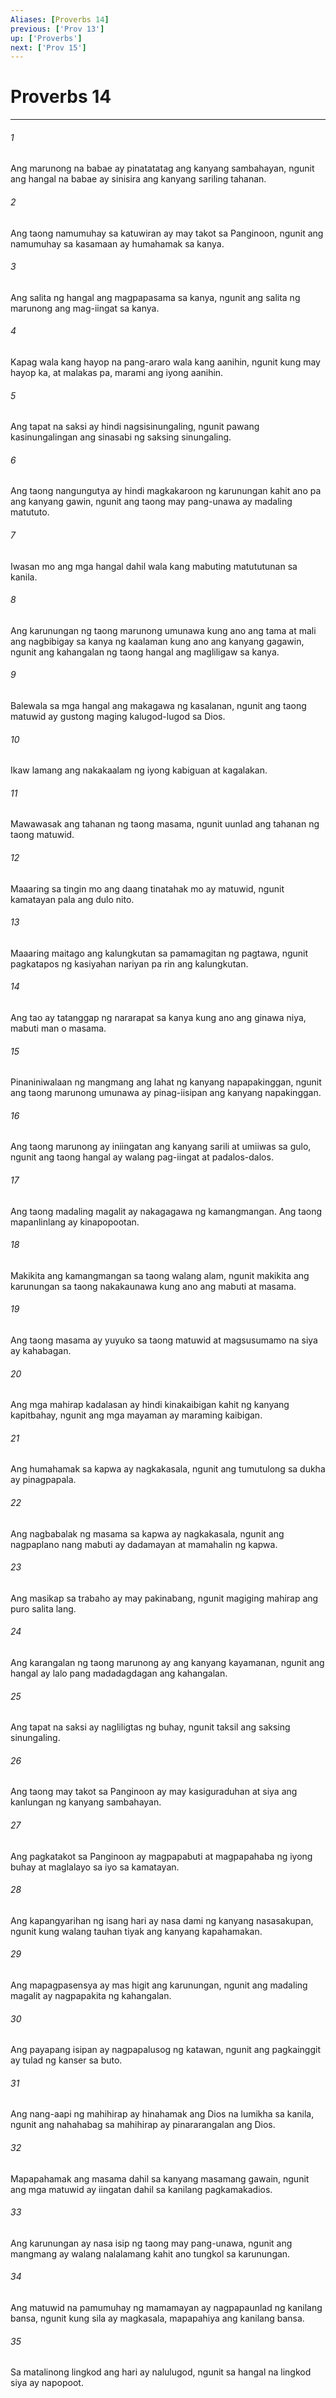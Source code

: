 ```yaml
---
Aliases: [Proverbs 14]
previous: ['Prov 13']
up: ['Proverbs']
next: ['Prov 15']
---
```

# Proverbs 14

***

###### 1
Ang marunong na babae ay pinatatatag ang kanyang sambahayan, ngunit ang hangal na babae ay sinisira ang kanyang sariling tahanan. 

###### 2
Ang taong namumuhay sa katuwiran ay may takot sa Panginoon, ngunit ang namumuhay sa kasamaan ay humahamak sa kanya. 

###### 3
Ang salita ng hangal ang magpapasama sa kanya, ngunit ang salita ng marunong ang mag-iingat sa kanya. 

###### 4
Kapag wala kang hayop na pang-araro wala kang aanihin, ngunit kung may hayop ka, at malakas pa, marami ang iyong aanihin. 

###### 5
Ang tapat na saksi ay hindi nagsisinungaling, ngunit pawang kasinungalingan ang sinasabi ng saksing sinungaling. 

###### 6
Ang taong nangungutya ay hindi magkakaroon ng karunungan kahit ano pa ang kanyang gawin, ngunit ang taong may pang-unawa ay madaling matututo. 

###### 7
Iwasan mo ang mga hangal dahil wala kang mabuting matututunan sa kanila. 

###### 8
Ang karunungan ng taong marunong umunawa kung ano ang tama at mali ang nagbibigay sa kanya ng kaalaman kung ano ang kanyang gagawin, ngunit ang kahangalan ng taong hangal ang magliligaw sa kanya. 

###### 9
Balewala sa mga hangal ang makagawa ng kasalanan, ngunit ang taong matuwid ay gustong maging kalugod-lugod sa Dios. 

###### 10
Ikaw lamang ang nakakaalam ng iyong kabiguan at kagalakan. 

###### 11
Mawawasak ang tahanan ng taong masama, ngunit uunlad ang tahanan ng taong matuwid. 

###### 12
Maaaring sa tingin mo ang daang tinatahak mo ay matuwid, ngunit kamatayan pala ang dulo nito. 

###### 13
Maaaring maitago ang kalungkutan sa pamamagitan ng pagtawa, ngunit pagkatapos ng kasiyahan nariyan pa rin ang kalungkutan. 

###### 14
Ang tao ay tatanggap ng nararapat sa kanya kung ano ang ginawa niya, mabuti man o masama. 

###### 15
Pinaniniwalaan ng mangmang ang lahat ng kanyang napapakinggan, ngunit ang taong marunong umunawa ay pinag-iisipan ang kanyang napakinggan. 

###### 16
Ang taong marunong ay iniingatan ang kanyang sarili at umiiwas sa gulo, ngunit ang taong hangal ay walang pag-iingat at padalos-dalos. 

###### 17
Ang taong madaling magalit ay nakagagawa ng kamangmangan. Ang taong mapanlinlang ay kinapopootan. 

###### 18
Makikita ang kamangmangan sa taong walang alam, ngunit makikita ang karunungan sa taong nakakaunawa kung ano ang mabuti at masama. 

###### 19
Ang taong masama ay yuyuko sa taong matuwid at magsusumamo na siya ay kahabagan. 

###### 20
Ang mga mahirap kadalasan ay hindi kinakaibigan kahit ng kanyang kapitbahay, ngunit ang mga mayaman ay maraming kaibigan. 

###### 21
Ang humahamak sa kapwa ay nagkakasala, ngunit ang tumutulong sa dukha ay pinagpapala. 

###### 22
Ang nagbabalak ng masama sa kapwa ay nagkakasala, ngunit ang nagpaplano nang mabuti ay dadamayan at mamahalin ng kapwa. 

###### 23
Ang masikap sa trabaho ay may pakinabang, ngunit magiging mahirap ang puro salita lang. 

###### 24
Ang karangalan ng taong marunong ay ang kanyang kayamanan, ngunit ang hangal ay lalo pang madadagdagan ang kahangalan. 

###### 25
Ang tapat na saksi ay nagliligtas ng buhay, ngunit taksil ang saksing sinungaling. 

###### 26
Ang taong may takot sa Panginoon ay may kasiguraduhan at siya ang kanlungan ng kanyang sambahayan. 

###### 27
Ang pagkatakot sa Panginoon ay magpapabuti at magpapahaba ng iyong buhay at maglalayo sa iyo sa kamatayan. 

###### 28
Ang kapangyarihan ng isang hari ay nasa dami ng kanyang nasasakupan, ngunit kung walang tauhan tiyak ang kanyang kapahamakan. 

###### 29
Ang mapagpasensya ay mas higit ang karunungan, ngunit ang madaling magalit ay nagpapakita ng kahangalan. 

###### 30
Ang payapang isipan ay nagpapalusog ng katawan, ngunit ang pagkainggit ay tulad ng kanser sa buto. 

###### 31
Ang nang-aapi ng mahihirap ay hinahamak ang Dios na lumikha sa kanila, ngunit ang nahahabag sa mahihirap ay pinararangalan ang Dios. 

###### 32
Mapapahamak ang masama dahil sa kanyang masamang gawain, ngunit ang mga matuwid ay iingatan dahil sa kanilang pagkamakadios. 

###### 33
Ang karunungan ay nasa isip ng taong may pang-unawa, ngunit ang mangmang ay walang nalalamang kahit ano tungkol sa karunungan. 

###### 34
Ang matuwid na pamumuhay ng mamamayan ay nagpapaunlad ng kanilang bansa, ngunit kung sila ay magkasala, mapapahiya ang kanilang bansa. 

###### 35
Sa matalinong lingkod ang hari ay nalulugod, ngunit sa hangal na lingkod siya ay napopoot.
